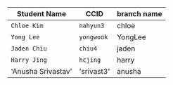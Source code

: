 | Student Name | CCID      | branch name|
| ------------ | --------- |------------|
| `Chloe Kim`  | `nahyun3` |    chloe   |
| `Yong Lee`   | `yongwook`|  YongLee   |
| `Jaden Chiu` | `chiu4`   |    jaden   |
| `Harry Jing` | `hcjing`  |    harry   |
| 'Anusha Srivastav' | 'srivast3' | anusha |

